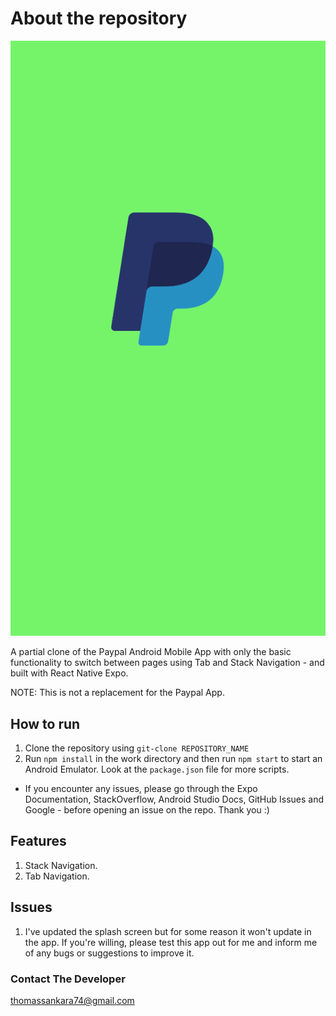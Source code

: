 # About the repository

![preview image](./splash-preview.png)

A partial clone of the Paypal Android Mobile App with only the basic functionality to switch between pages using Tab and Stack Navigation - and built with React Native Expo.

NOTE: This is not a replacement for the Paypal App.

## How to run

1. Clone the repository using `git-clone REPOSITORY_NAME`
2. Run `npm install` in the work directory and then run `npm start` to start an Android Emulator. Look at the `package.json` file for more scripts.

- If you encounter any issues, please go through the Expo Documentation, StackOverflow, Android Studio Docs, GitHub Issues and Google - before opening an issue on the repo. Thank you :)

## Features

1. Stack Navigation.
2. Tab Navigation.

## Issues

1. I've updated the splash screen but for some reason it won't update in the app. If you're willing, please test this app out for me and inform me of any bugs or suggestions to improve it.

### Contact The Developer

thomassankara74@gmail.com
